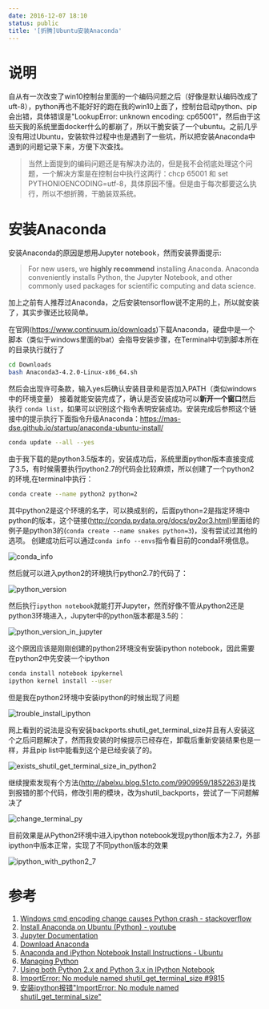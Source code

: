 ```yaml
---
date: 2016-12-07 18:10
status: public
title: '[折腾]Ubuntu安装Anaconda'
---
```


# 说明
自从有一次改变了win10控制台里面的一个编码问题之后（好像是默认编码改成了uft-8），python再也不能好好的跑在我的win10上面了，控制台启动python、pip会出错，具体错误是"LookupError: unknown encoding: cp65001"，然后由于这些天我的系统里面docker什么的都崩了，所以干脆安装了一个ubuntu。之前几乎没有用过Ubuntu，安装软件过程中也是遇到了一些坑，所以把安装Anaconda中遇到的问题记录下来，方便下次查找。
> 当然上面提到的编码问题还是有解决办法的，但是我不会彻底处理这个问题，一个解决方案是在控制台中执行这两行：chcp 65001 和 set PYTHONIOENCODING=utf-8，具体原因不懂。但是由于每次都要这么执行，所以不想折腾，干脆装双系统。

# 安装Anaconda
安装Anaconda的原因是想用Jupyter notebook，然而安装界面提示:
> For new users, we **highly recommend** installing Anaconda. Anaconda conveniently installs Python, the Jupyter Notebook, and other commonly used packages for scientific computing and data science.

加上之前有人推荐过Anaconda，之后安装tensorflow说不定用的上，所以就安装了，其实步骤还比较简单。

在官网(<https://www.continuum.io/downloads>)下载Anaconda，硬盘中是一个脚本（类似于windows里面的bat）会指导安装步骤，在Terminal中切到脚本所在的目录执行就行了
``` sh
cd Downloads
bash Anaconda3-4.2.0-Linux-x86_64.sh 
```
然后会出现许可条款，输入yes后确认安装目录和是否加入PATH（类似windows中的环境变量）
接着就能安装完成了，确认是否安装成功可以**新开一个窗口**然后执行
`conda list`，如果可以识别这个指令表明安装成功。安装完成后参照这个链接中的提示执行下面指令升级Anaconda：<https://mas-dse.github.io/startup/anaconda-ubuntu-install/>
``` sh
conda update --all --yes
```

由于我下载的是python3.5版本的，安装成功后，系统里面python版本直接变成了3.5，有时候需要执行python2.7的代码会比较麻烦，所以创建了一个python2的环境,在terminal中执行：
``` sh
conda create --name python2 python=2
```
其中python2是这个环境的名字，可以换成别的，后面python=2是指定环境中python的版本，这个链接(<http://conda.pydata.org/docs/py2or3.html>)里面给的例子是python3的(`conda create --name snakes python=3`)，没有尝试过其他的选项。
创建成功后可以通过`conda info --envs`指令看目前的conda环境信息。

![conda_info](http://7xrop1.com1.z0.glb.clouddn.com/others/conda_info.png)

然后就可以进入python2的环境执行python2.7的代码了：

![python_version](http://7xrop1.com1.z0.glb.clouddn.com/others/python_version.png)

然后执行`ipython notebook`就能打开Jupyter，然而好像不管从python2还是python3环境进入，Jupyter中的python版本都是3.5的：

![python_version_in_jupyter](http://7xrop1.com1.z0.glb.clouddn.com/others/python_version_in_jupyter.png)

这个原因应该是刚刚创建的python2环境没有安装ipython notebook，因此需要在python2中先安装一个ipython
``` sh
conda install notebook ipykernel
ipython kernel install --user
```
但是我在python2环境中安装ipython的时候出现了问题

![trouble_install_ipython](http://7xrop1.com1.z0.glb.clouddn.com/others/trouble_install_ipython.png)

网上看到的说法是没有安装backports.shutil_get_terminal_size并且有人安装这个之后问题解决了，然而我安装的时候提示已经存在，卸载后重新安装结果也是一样，并且pip list中能看到这个是已经安装了的。

![exists_shutil_get_terminal_size_in_python2](http://7xrop1.com1.z0.glb.clouddn.com/others/exists_shutil_get_terminal_size_in_python2.png)

继续搜索发现有个方法(<http://abelxu.blog.51cto.com/9909959/1852263>)是找到报错的那个代码，修改引用的模块，改为shutil_backports，尝试了一下问题解决了

![change_terminal_py](http://7xrop1.com1.z0.glb.clouddn.com/others/change_terminal_py.png)

目前效果是从Python2环境中进入ipython notebook发现python版本为2.7，外部ipython中版本正常，实现了不同python版本的效果

![ipython_with_python2_7](http://7xrop1.com1.z0.glb.clouddn.com/others/ipython_with_python2_7.png)


# 参考
1. [Windows cmd encoding change causes Python crash - stackoverflow](http://stackoverflow.com/questions/878972/windows-cmd-encoding-change-causes-python-crash)
1. [Install Anaconda on Ubuntu (Python) - youtube](https://www.youtube.com/watch?v=jo4RMiM-ihs)
1. [Jupyter Documentation](https://jupyter.readthedocs.io/en/latest/install.html)
1. [Download Anaconda](https://www.continuum.io/downloads)
1. [Anaconda and iPython Notebook Install Instructions - Ubuntu](https://mas-dse.github.io/startup/anaconda-ubuntu-install/)
1. [Managing Python](http://conda.pydata.org/docs/py2or3.html)
1. [Using both Python 2.x and Python 3.x in IPython Notebook](http://stackoverflow.com/questions/30492623/using-both-python-2-x-and-python-3-x-in-ipython-notebook)
1. [ImportError: No module named shutil_get_terminal_size #9815](https://github.com/ipython/ipython/issues/9815)
1. [安装ipython报错"ImportError: No module named shutil_get_terminal_size"](http://abelxu.blog.51cto.com/9909959/1852263)